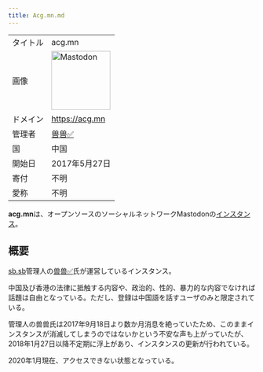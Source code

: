 ```yaml
---
title: Acg.mn.md
---
```

<div>

|          |                                                                                                                                                                                                                                                                                                        |
|----------|--------------------------------------------------------------------------------------------------------------------------------------------------------------------------------------------------------------------------------------------------------------------------------------------------------|
| タイトル | acg.mn                                                                                                                                                                                                                                                                                                 |
| 画像     | [<img src="/images/thumb/0/00/Mastodon_logo.png/120px-Mastodon_logo.png" srcset="/images/thumb/0/00/Mastodon_logo.png/180px-Mastodon_logo.png 1.5x, /images/0/00/Mastodon_logo.png 2x" width="120" height="120" alt="Mastodon" />](/%E3%83%95%E3%82%A1%E3%82%A4%E3%83%AB:Mastodon_logo.png "Mastodon") |
| ドメイン | <a href="https://acg.mn" rel="nofollow">https://acg.mn</a>                                                                                                                                                                                                                                             |
| 管理者   | <a href="https://acg.mn/@Showfom" rel="nofollow">兽兽✅</a>                                                                                                                                                                                                                                            |
| 国       | 中国                                                                                                                                                                                                                                                                                                   |
| 開始日   | 2017年5月27日                                                                                                                                                                                                                                                                                          |
| 寄付     | 不明                                                                                                                                                                                                                                                                                                   |
| 愛称     | 不明                                                                                                                                                                                                                                                                                                   |

**acg.mn**は、オープンソースのソーシャルネットワークMastodonの[インスタンス](/%E3%82%A4%E3%83%B3%E3%82%B9%E3%82%BF%E3%83%B3%E3%82%B9 "インスタンス")。

## 概要

<a href="https://sb.sb" rel="nofollow">sb.sb</a>管理人の<a href="https://acg.mn/@Showfom" rel="nofollow">兽兽✅</a>氏が運営しているインスタンス。

中国及び香港の法律に抵触する内容や、政治的、性的、暴力的な内容でなければ話題は自由となっている。ただし、登録は中国語を話すユーザのみと限定されている。

管理人の兽兽氏は2017年9月18日より数か月消息を絶っていたため、このままインスタンスが消滅してしまうのではないかという不安な声も上がっていたが、2018年1月27日以降不定期に浮上があり、インスタンスの更新が行われている。

2020年1月現在、アクセスできない状態となっている。

</div>
